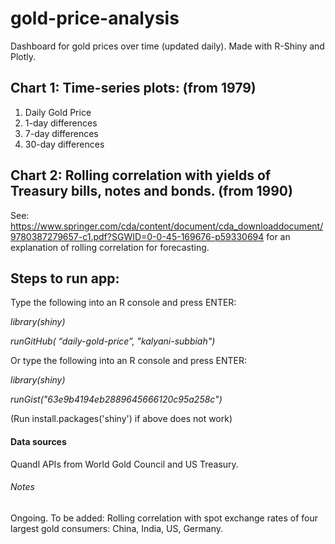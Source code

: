 # gold-price-analysis

Dashboard for gold prices over time (updated daily). Made with R-Shiny and Plotly.

## Chart 1: Time-series plots: (from 1979)
1) Daily Gold Price
2) 1-day differences
3) 7-day differences
4) 30-day differences

## Chart 2: Rolling correlation with yields of Treasury bills, notes and bonds. (from 1990)
See: https://www.springer.com/cda/content/document/cda_downloaddocument/9780387279657-c1.pdf?SGWID=0-0-45-169676-p59330694 for an explanation of rolling correlation for forecasting.

## Steps to run app:

Type the following into an R console and press ENTER:

*library(shiny)*

*runGitHub( “daily-gold-price”, "kalyani-subbiah")*

Or type the following into an R console and press ENTER:

*library(shiny)*

*runGist("63e9b4194eb2889645666120c95a258c")*

(Run install.packages('shiny') if above does not work)

#### Data sources
Quandl APIs from World Gold Council and US Treasury. 

###### Notes
Ongoing. 
To be added:
Rolling correlation with spot exchange rates of four largest gold consumers: China, India, US, Germany.
